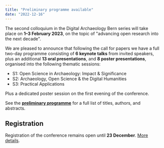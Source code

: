 ```yaml
---
title: "Preliminary programme available"
date: "2022-12-16"
---
```


The second colloquium in the Digital Archaeology Bern series will take place on **1–3 February 2023**, on the topic of "advancing open research into the next decade".

We are pleased to announce that following the call for papers we have a full two-day programme consisting of **6 keynote talks** from invited speakers, plus an additional **13 oral presentations**, and **8 poster presentations**, organised into the following thematic sessions:

* S1: Open Science in Archaeology: Impact & Significance
* S2: Archaeology, Open Science & the Digital Humanities
* S3: Practical Applications

Plus a dedicated poster session on the first evening of the conference.

See the **[preliminary programme](/abstracts/)** for a full list of titles, authors, and abstracts.

## Registration

Registration of the conference remains open until **23 December**.
[More details](/news/registration_open).
